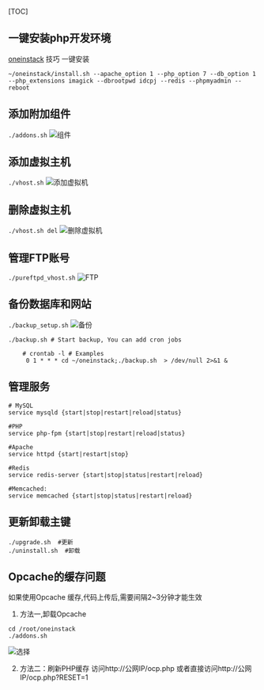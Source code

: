 [TOC]


##  一键安装php开发环境 

[oneinstack](https://oneinstack.com/install/)
技巧 一键安装
```
~/oneinstack/install.sh --apache_option 1 --php_option 7 --db_option 1 --php_extensions imagick --dbrootpwd idcpj --redis --phpmyadmin --reboot
```
## 添加附加组件
`./addons.sh`
![组件](https://static.oneinstack.com/images/addons.png)

## 添加虚拟主机
`./vhost.sh`
![添加虚拟机](https://static.oneinstack.com/images/vhost.png)

## 删除虚拟主机
`./vhost.sh del`
![删除虚拟机](https://static.oneinstack.com/images/vhost_del.png)

## 管理FTP账号
`./pureftpd_vhost.sh`
![FTP](https://static.oneinstack.com/images/pureftpd.png)

##  备份数据库和网站
`./backup_setup.sh`
![备份](https://static.oneinstack.com/images/backup_setup.png)
```
./backup.sh # Start backup, You can add cron jobs

    # crontab -l # Examples 
     0 1 * * * cd ~/oneinstack;./backup.sh  > /dev/null 2>&1 &
```
## 管理服务
```
# MySQL
service mysqld {start|stop|restart|reload|status}

#PHP
service php-fpm {start|stop|restart|reload|status}

#Apache
service httpd {start|restart|stop}

#Redis
service redis-server {start|stop|status|restart|reload}

#Memcached:
service memcached {start|stop|status|restart|reload}
```
## 更新卸载主键
```
./upgrade.sh  #更新
./uninstall.sh  #卸载
```

## Opcache的缓存问题
如果使用Opcache 缓存,代码上传后,需要间隔2~3分钟才能生效

1. 方法一,卸载Opcache
```
cd /root/oneinstack
./addons.sh
```
![选择](https://oneinstack.com/wp-content/uploads/2017/04/uninstallopcache_cn.png)

2. 方法二：刷新PHP缓存
访问http://公网IP/ocp.php
或者直接访问http://公网IP/ocp.php?RESET=1 